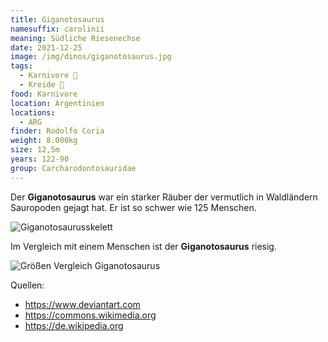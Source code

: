 ```yaml
---
title: Giganotosaurus
namesuffix: carolinii
meaning: Südliche Riesenechse
date: 2021-12-25
image: /img/dinos/giganotosaurus.jpg
tags:
  - Karnivore 🥩
  - Kreide 🦴
food: Karnivore
location: Argentinien
locations:
  - ARG
finder: Rodolfo Coria
weight: 8.000kg
size: 12,5m
years: 122-90
group: Carcharodontosauridae
---
```

Der **Giganotosaurus** war ein starker Räuber der vermutlich in Waldländern Sauropoden gejagt hat. Er ist so schwer wie 125 Menschen.

![Giganotosaurusskelett](/img/dinos/giganotosaurus-skelett.jpg)

Im Vergleich mit einem Menschen ist der **Giganotosaurus** riesig.

![Größen Vergleich Giganotosaurus ](/img/dinos/giganotosaurusvergleich.png)



Quellen:

* <https://www.deviantart.com>
* <https://commons.wikimedia.org>
* <https://de.wikipedia.org>